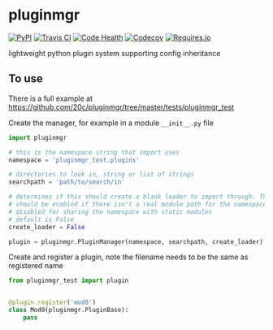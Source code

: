 
# pluginmgr


[![PyPI](https://img.shields.io/pypi/v/pluginmgr.svg?maxAge=3600)](https://pypi.python.org/pypi/pluginmgr)
[![Travis CI](https://img.shields.io/travis/20c/pluginmgr.svg?maxAge=3600)](https://travis-ci.org/20c/pluginmgr)
[![Code Health](https://landscape.io/github/20c/pluginmgr/master/landscape.svg?style=flat)](https://landscape.io/github/20c/pluginmgr/master)
[![Codecov](https://img.shields.io/codecov/c/github/20c/pluginmgr/master.svg?maxAge=3600)](https://codecov.io/github/20c/pluginmgr)
[![Requires.io](https://img.shields.io/requires/github/20c/pluginmgr.svg?maxAge=3600)](https://requires.io/github/20c/pluginmgr/requirements)


lightweight python plugin system supporting config inheritance


## To use

There is a full example at <https://github.com/20c/pluginmgr/tree/master/tests/pluginmgr_test>

Create the manager, for example in a module `__init__.py` file

```python
import pluginmgr

# this is the namespace string that import uses
namespace = 'pluginmgr_test.plugins'

# directories to look in, string or list of strings
searchpath = 'path/to/search/in'

# determines if this should create a blank loader to import through. This
# should be enabled if there isn't a real module path for the namespace and
# disabled for sharing the namespace with static modules
# default is False
create_loader = False

plugin = pluginmgr.PluginManager(namespace, searchpath, create_loader)
```

Create and register a plugin, note the filename needs to be the same as registered name

```python
from pluginmgr_test import plugin


@plugin.register('mod0')
class Mod0(pluginmgr.PluginBase):
    pass
```

